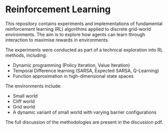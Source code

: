 # Reinforcement Learning

This repository contains experiments and implementations of fundamental reinforcement learning (RL) algorithms applied to discrete grid-world environments. The aim is to explore how agents can learn through interaction to maximise rewards in environments.

The experiments were conducted as part of a technical exploration into RL methods, including:

- Dynamic programming (Policy Iteration, Value Iteration)
- Temporal Difference learning (SARSA, Expected SARSA, Q-Learning)
- Function approximation in high-dimensional state spaces

The environments include:
- Small world
- Cliff world
- Grid world
- A dynamic variant of small world with varying barrier configurations

The full discussion of the methodologies are present in the discussion pdf.
